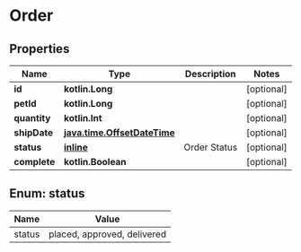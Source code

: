 
# Order

## Properties
Name | Type | Description | Notes
------------ | ------------- | ------------- | -------------
**id** | **kotlin.Long** |  |  [optional]
**petId** | **kotlin.Long** |  |  [optional]
**quantity** | **kotlin.Int** |  |  [optional]
**shipDate** | [**java.time.OffsetDateTime**](java.time.OffsetDateTime.md) |  |  [optional]
**status** | [**inline**](#Status) | Order Status |  [optional]
**complete** | **kotlin.Boolean** |  |  [optional]


<a id="Status"></a>
## Enum: status
Name | Value
---- | -----
status | placed, approved, delivered



